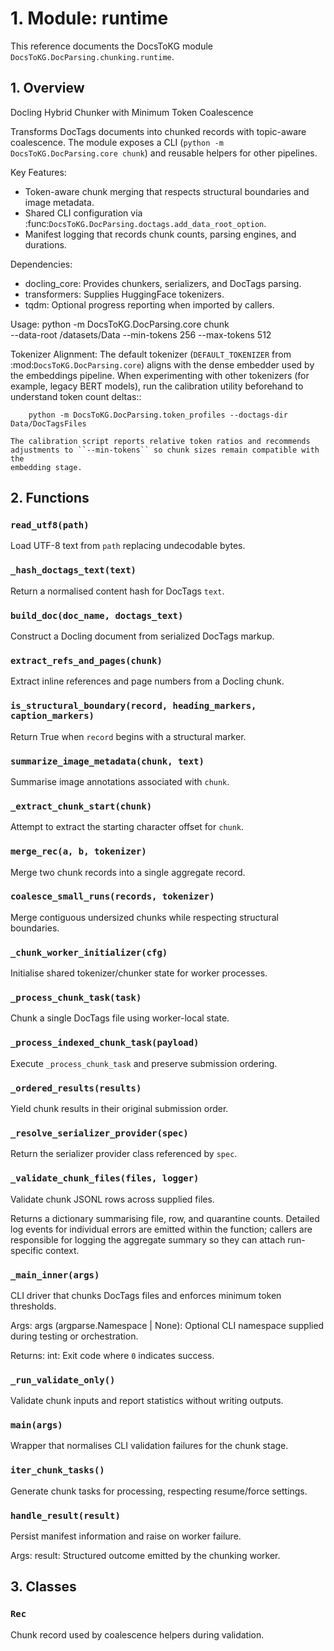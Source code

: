 # 1. Module: runtime

This reference documents the DocsToKG module ``DocsToKG.DocParsing.chunking.runtime``.

## 1. Overview

Docling Hybrid Chunker with Minimum Token Coalescence

Transforms DocTags documents into chunked records with topic-aware coalescence.
The module exposes a CLI (``python -m DocsToKG.DocParsing.core chunk``)
and reusable helpers for other pipelines.

Key Features:
- Token-aware chunk merging that respects structural boundaries and image metadata.
- Shared CLI configuration via :func:`DocsToKG.DocParsing.doctags.add_data_root_option`.
- Manifest logging that records chunk counts, parsing engines, and durations.

Dependencies:
- docling_core: Provides chunkers, serializers, and DocTags parsing.
- transformers: Supplies HuggingFace tokenizers.
- tqdm: Optional progress reporting when imported by callers.

Usage:
    python -m DocsToKG.DocParsing.core chunk \
        --data-root /datasets/Data --min-tokens 256 --max-tokens 512

Tokenizer Alignment:
    The default tokenizer (``DEFAULT_TOKENIZER`` from :mod:`DocsToKG.DocParsing.core`) aligns with the dense
    embedder used by the embeddings pipeline. When experimenting with other
    tokenizers (for example, legacy BERT models), run the calibration utility
    beforehand to understand token count deltas::

        python -m DocsToKG.DocParsing.token_profiles --doctags-dir Data/DocTagsFiles

    The calibration script reports relative token ratios and recommends
    adjustments to ``--min-tokens`` so chunk sizes remain compatible with the
    embedding stage.

## 2. Functions

### `read_utf8(path)`

Load UTF-8 text from ``path`` replacing undecodable bytes.

### `_hash_doctags_text(text)`

Return a normalised content hash for DocTags ``text``.

### `build_doc(doc_name, doctags_text)`

Construct a Docling document from serialized DocTags markup.

### `extract_refs_and_pages(chunk)`

Extract inline references and page numbers from a Docling chunk.

### `is_structural_boundary(record, heading_markers, caption_markers)`

Return True when ``record`` begins with a structural marker.

### `summarize_image_metadata(chunk, text)`

Summarise image annotations associated with ``chunk``.

### `_extract_chunk_start(chunk)`

Attempt to extract the starting character offset for ``chunk``.

### `merge_rec(a, b, tokenizer)`

Merge two chunk records into a single aggregate record.

### `coalesce_small_runs(records, tokenizer)`

Merge contiguous undersized chunks while respecting structural boundaries.

### `_chunk_worker_initializer(cfg)`

Initialise shared tokenizer/chunker state for worker processes.

### `_process_chunk_task(task)`

Chunk a single DocTags file using worker-local state.

### `_process_indexed_chunk_task(payload)`

Execute ``_process_chunk_task`` and preserve submission ordering.

### `_ordered_results(results)`

Yield chunk results in their original submission order.

### `_resolve_serializer_provider(spec)`

Return the serializer provider class referenced by ``spec``.

### `_validate_chunk_files(files, logger)`

Validate chunk JSONL rows across supplied files.

Returns a dictionary summarising file, row, and quarantine counts. Detailed
log events for individual errors are emitted within the function; callers
are responsible for logging the aggregate summary so they can attach
run-specific context.

### `_main_inner(args)`

CLI driver that chunks DocTags files and enforces minimum token thresholds.

Args:
args (argparse.Namespace | None): Optional CLI namespace supplied during
testing or orchestration.

Returns:
int: Exit code where ``0`` indicates success.

### `_run_validate_only()`

Validate chunk inputs and report statistics without writing outputs.

### `main(args)`

Wrapper that normalises CLI validation failures for the chunk stage.

### `iter_chunk_tasks()`

Generate chunk tasks for processing, respecting resume/force settings.

### `handle_result(result)`

Persist manifest information and raise on worker failure.

Args:
result: Structured outcome emitted by the chunking worker.

## 3. Classes

### `Rec`

Chunk record used by coalescence helpers during validation.

